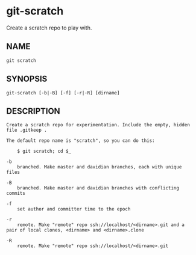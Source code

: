 # git-scratch
Create a scratch repo to play with.

## NAME

    git scratch

## SYNOPSIS

    git-scratch [-b|-B] [-f] [-r|-R] [dirname]

## DESCRIPTION

    Create a scratch repo for experimentation. Include the empty, hidden file .gitkeep .

    The default repo name is "scratch", so you can do this:

        $ git scratch; cd $_

    -b
        branched. Make master and davidian branches, each with unique files

    -B
        branched. Make master and davidian branches with conflicting commits

    -f
        set author and committer time to the epoch

    -r
        remote. Make "remote" repo ssh://localhost/<dirname>.git and a pair of local clones, <dirname> and <dirname>.clone

    -R
        remote. Make "remote" repo ssh://localhost/<dirname>.git
